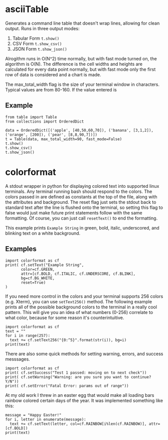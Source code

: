 # asciiTable
Generates a command line table that doesn't wrap lines, allowing for clean output. Runs in three output modes:
1) Tabular Form ```t.show()```
2) CSV Form ```t.show_csv()```
3) JSON Form ```t.show_json()```

Alrogithm runs in O(N^2) time normally, but with fast mode turned on, the algorithm is O(N). The difference is the cell widths and heights are calculated for every data point normally, but with fast mode only the first row of data is considered and a chart is made.

The max_total_width flag is the size of your terminal window in characters. Typical values are from 80-160. If the value entered is 

## Example
```python3
from table import Table
from collections import OrderedDict

data = OrderedDict([('apple', [40,50,60,70]), ('banana', [3,1,2]), ('orange', [200]), ('pear', [8,8,90,7])])
t = Table(data, max_total_width=90, fast_mode=False)
t.show()
t.show_csv()
t.show_json()
```
# colorformat
A stdout wrapper in python for displaying colored text into supported linux terminals. Any terminal running bash should respond to the colors. The colors passed in are defined as constants at the top of the file, along with the attributes and background. The reset flag just sets the stdout back to standard text after the line is flushed onto the terminal, so setting this flag to false would just make future print statements follow with the same formatting. Of course, you can just call `resetText()` to end the formatting.

This example prints `Example String` in green, bold, italic, underscored, and blinking text on a white background.

## Examples
```python3
import colorformat as cf
print( cf.setText("Example String", 
       color=cf.GREEN, 
       attr=[cf.BOLD, cf.ITALIC, cf.UNDERSCORE, cf.BLINK], 
       bg=cf.BG_WHITE, 
       reset=True) 
)
```

If you need more control in the colors and your terminal supports 256 colors (e.g. Xterm), you can use `setText256()` method. The following example prints all of the possible background colors to the terminal in a really cool pattern. This will give you an idea of what numbers (0-256) correlate to what color, because for some reason it's counterintuitive.
```python3
import colorformat as cf
text = ""
for i in range(257):
  text += cf.setText256("{0:^5}".format(str(i)), bg=i)
print(text)
```

There are also some quick methods for setting warning, errors, and success messsages.
```python3
import colorformat as cf
print( cf.setSuccess("Test 1 passed: moving on to next check"))
print( cf.setWarning("Warning: are you sure you want to continue? Y/N"))
print( cf.setError("Fatal Error: params out of range"))
```

At my old work I threw in an easter egg that would make all loading bars rainbow colored certain days of the year. It was implemented something like this:
```python3
message = "Happy Easter!"
for i, letter in enumerate(message):
  text += cf.setText(letter, col=cf.RAINBOW[i%len(cf.RAINBOW)], attr=[cf.BOLD])
print(text)
```
